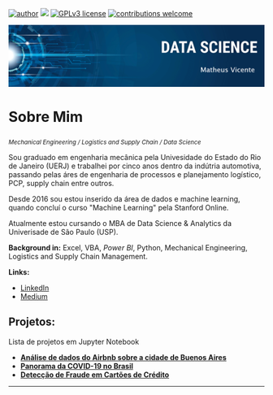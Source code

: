 [![author](https://img.shields.io/badge/author-correamv-red.svg)](https://www.linkedin.com/in/matheusvicente12/) [![](https://img.shields.io/badge/python-3.7+-blue.svg)](https://www.python.org/downloads/release/python-365/) [![GPLv3 license](https://img.shields.io/badge/License-GPLv3-blue.svg)](http://perso.crans.org/besson/LICENSE.html) [![contributions welcome](https://img.shields.io/badge/contributions-welcome-brightgreen.svg?style=flat)](https://github.com/correamv/Data_Science/issues)

<p align="center">
  <img src="banner_nome.png" >
</p>

# Sobre Mim
<sub>*Mechanical Engineering / Logistics and Supply Chain / Data Science*</sub>


Sou graduado em engenharia mecânica pela Univesidade do Estado do Rio de Janeiro (UERJ) e trabalhei por cinco anos dentro da indútria automotiva, passando pelas áres de engenharia de processos e planejamento logístico, PCP, supply chain entre outros. 

Desde 2016 sou estou inserido da área de dados e machine learning, quando concluí o curso "Machine Learning" pela Stanford Online.

Atualmente estou cursando o MBA de Data Science & Analytics da Univerisade de São Paulo (USP).


**Background in:** Excel, VBA, *Power BI*, Python, Mechanical Engineering, Logistics and Supply Chain Management.

**Links:**
* [LinkedIn](https://www.linkedin.com/in/mcorrea12/)
* [Medium](https://medium.com/@matheuscorrea12)


## Projetos:
Lista de projetos em Jupyter Notebook

* [**Análise de dados do Airbnb sobre a cidade de Buenos Aires**](https://bit.ly/3cB9MIj)
* [**Panorama da COVID-19 no Brasil**](https://bit.ly/3Sn96FC)
* [**Detecção de Fraude em Cartões de Crédito**](https://bit.ly/3zHSPnr)

---




